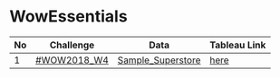# WowEssentials

No | Challenge | Data | Tableau Link
--- | --- | --- | --- 
1 | [#WOW2018_W4](https://workout-wednesday.com/workoutwednesday-week4/) | [Sample_Superstore](https://github.com/chanronnie/Tableau/tree/main/WorkoutWednesday/%23WowEssentials/data) | [here](https://public.tableau.com/app/profile/ronnie.chan/viz/WOWEssentials_16947917512010/WOW2018_W4)
